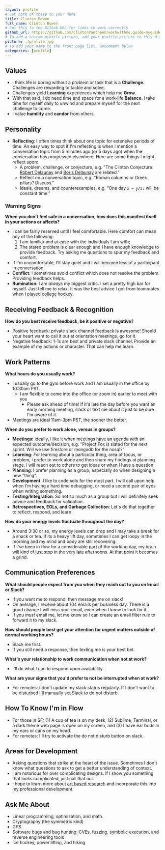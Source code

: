 ```yaml
---
layout: profile
# Set both of these to your name
title: Clinton Bowen
full_name: Clinton Bowen
# Set this to the Github URL for links to work correctly
github_url: https://github.com/clintonPantheon/workwithme.guide-myguide/
# To add a custom profile picture, add your profile picture to this directory, update, and uncomment the relative link below.
picture: ./profile.jpg
# To add your name to the front page list, uncomment below
categories: [profile]
---
```


## Values

  - I think life is boring without a problem or task that is a **Challenge**. Challenges are rewarding to tackle and solve.  
  - Challenges yield **Learning** experiences which help me **Grow**. 
  - With that said, I do need time and space for a work-life **Balance**.  I take time for myself daily to unwind and prepare myself for the next challenge to come.
  - I value **humility** and **candor** from others.

## Personality

  - **Reflecting**: I often times think about one topic for extensive periods of time. An easy way to spot if I'm reflecting is when I mention a conversation topic from 5 minutes ago (or 5 days ago) when the conversation has progressed elsewhere. Here are some things I might reflect upon:
    - A problem, challenge, or conjecture, e.g. "The Clinton Conjecture: [Robert Delaunay](https://en.wikipedia.org/wiki/Robert_Delaunay) and [Boris Delaunay](https://en.wikipedia.org/wiki/Boris_Delaunay) are related."
    - Reflect on a conversation topic, e.g. "Roman columns or Greek pillars? Discuss."
    - Ideals, dreams, and counterexamples, e.g. "One day `x = y/z;` will be constant time."

### Warning Signs

**When you don't feel safe in a conversation, how does this manifest itself in your actions or affects?**

  - I can be fairly reserved until I feel comfortable.  Here comfort can mean any of the following:
    1. I am familiar and at ease with the individuals I am with;
    1. The stated problem is clear enough and I have enough knowledge to provide feedback. Try asking me questions to spur my feedback and comfort.
  - If I'm uncomfortable, I'll stay quiet and I will become less of a participant in conversation.
  - **Conflict**: I sometimes avoid conflict which does not resolve the problem.  Providing feedback helps.
  - **Rumination**:  I am _always_ my biggest critic.  I set a pretty high bar for myself.  Just tell me to relax.  It was the best advice I got from teammates when I played college hockey.

## Receiving Feedback & Recognition

**How do you best receive feedback, be it positive or negative?**

  - Positive feedback: private slack channel feedback is awesome!  Should your heart want to call it out at orientation meetings, go for it.
  - Negative feedback: 1-1s are best and private slack channel. Provide an example of my actions or character.  That can help me learn.

## Work Patterns

**What hours do you usually work?**

  - I usually go to the gym before work and I am usually in the office by 10:30am PST.
  	- I am flexible to come into the office (or zoom in) earlier to meet with you 
      - Please ask ahead of time!  If it's late the day before you want an early morning meeting, slack or text me about it just to be sure I'm aware of it.
  - Meetings are ideal 11am-3pm PST, the sooner the better. 

**When do you prefer to work alone, versus in groups?**

  - **Meetings**: Ideally, I like it when meetings have an agenda _with_ an expected outcome/decision, e.g. "Project Fox is slated for the next sprint.  Will we use firestore or mongodb for the nosql?"
  - **Learning**: For learning about a particular thing, area of focus, or problem, I prefer to work alone and then share my findings at planning stage.  I will reach out to others to get ideas or when I have a question.
  - **Planning**: I prefer planning as a group; especially so when designing a new "thing".
  - **Development**: I like to code solo for the most part.  I will call upon help when I'm having a hard time debugging, or need a second pair of eyes when writing something.
  - **Testing/Integration**: So not so much as a group but I will definitely seek advice and feedback for validation.
  - **Retrospectives, EOLs, and Garbage Collection**: Let's do that together to reflect, respond, and learn. 

**How do your energy levels fluctuate throughout the day?**

  - Around 3:30 or so, my energy levels can drop and I may take a break for a snack or tea.  If its a heavy lift day, sometimes I can get loopy in the morning and my mind and body are still recovering.
  - If I've been in flow for a considerable part of the working day, my brain will kind of just stop in the very late afternoons.  At that point it becomes a grind.

## Communication Preferences

**What should people expect from you when they reach out to you on Email or Slack?**

  - If you want me to respond, then message me on slack!
  - On average, I receive about 104 emails per business day. There is a good chance I will miss your email, even when I know to look for it.
  - If you _must_ email me, let me know so I can create an email filter rule to forward it to my slack.  

**How should people best get your attention for urgent matters outside of normal working hours?**

  - Slack me first.
  - If you still need a response, then texting me is your best bet.

**What's your relationship to work communication when not at work?**

  - I'll do what I can to respond upon availability.

**What are your signs that you'd prefer to not be interrupted when at work?**
  
  - For remotes: I don't update my slack status regularly.  If I don't want to be disturbed I'll manually set Slack to do not disturb.

## How To Know I'm in Flow

  - For those in SF: (1) A cup of tea is on my desk, (2) Sublime, Terminal, or a dark theme web page is open on my screen, and (3) I have ear buds in my ears or cans on my head.
  - For remotes: I'll try to activate the do not disturb button on slack.

## Areas for Development

  - Asking questions that strike at the heart of the issue.  Sometimes I don't know what questions to ask to get a better understanding of context.
  - I am notorious for over complicating designs.  If I show you something that looks complicated, just call that out.
  - I hope to learn more about [art based research](https://github.com/clintonPantheon/workwithme.guide-myguide/blob/master/CritatCDG.pdf) and incorporate this into my professional development.

## Ask Me About

  - Linear programming, optimization, and math.
  - Cryptography (the symmetric kind)
  - GPS
  - Software bugs and bug hunting: CVEs, fuzzing, symbolic execution, and reverse engineering tools
  - Ice hockey, power lifting, and hiking